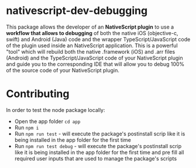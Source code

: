 # nativescript-dev-debugging

This package allows the developer of an **NativeScript plugin** to use a **workflow that allows to debugging** of both the native iOS (objective-c, swift) and Android (Java) code and the wrapper TypeScript/JavaScript code of the plugin used inside an NativeScript application. This is a powerful \"tool\" which will rebuild both the native .framework (iOS) and .arr files (Android) and the TypeScript/JavaScript code of your NativeScript plugin and guide you to the corresponding IDE that will allow you to debug 100% of the source code of your NativeScript plugin.

# Contributing

In order to test the node package locally:
- Open the app folder `cd app`
- Run `npm i`
- Run `npm run test` - will execute the package's postinstall scrip like it is being installed in the app folder for the first time
- Run `npm run test debug` - will execute the package's postinstall scrip like it is being installed in the app folder for the first time and pre fill all required user inputs that are used to manage the package's scripts